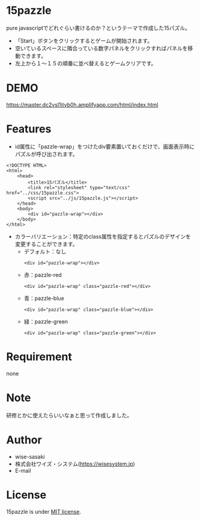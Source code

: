 # 15pazzle
pure javascriptでどれぐらい書けるのか？というテーマで作成した15パズル。
* 「Start」ボタンをクリックするとゲームが開始されます。
* 空いているスペースに隣合っている数字パネルをクリックすればパネルを移動できます。
* 左上から１～１５の順番に並べ替えるとゲームクリアです。

# DEMO
https://master.dc2vsl1ityb0h.amplifyapp.com/html/index.html

# Features
* id属性に「pazzle-wrap」をつけたdiv要素置いておくだけで、画面表示時にパズルが呼び出されます。
```
<!DOCTYPE HTML>
<html>
    <head>
        <title>15パズル</title>
        <link rel="stylesheet" type="text/css" href="../css/15pazzle.css">
        <script src="../js/15pazzle.js"></script>
    </head>
    <body>
        <div id="pazzle-wrap"></div>
    </body>
</html>
```

* カラーバリエーション：特定のclass属性を指定するとパズルのデザインを変更することができます。
  * デフォルト：なし
    ```
    <div id="pazzle-wrap"></div>
    ```
  * 赤：pazzle-red
    ```
    <div id="pazzle-wrap" class="pazzle-red"></div>
    ```
  * 青：pazzle-blue
    ```
    <div id="pazzle-wrap" class="pazzle-blue"></div>
    ```
  * 緑：pazzle-green
    ```
    <div id="pazzle-wrap" class="pazzle-green"></div>
    ```

# Requirement
none

# Note
研修とかに使えたらいいなぁと思って作成しました。

# Author
* wise-sasaki
* 株式会社ワイズ・システム(https://wisesystem.jp)
* E-mail

# License
15pazzle is under [MIT license](https://en.wikipedia.org/wiki/MIT_License).
